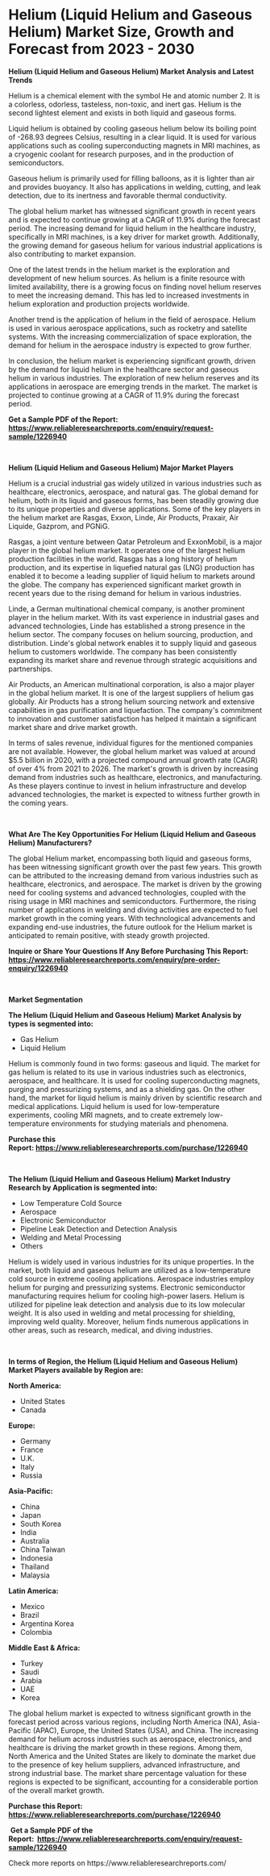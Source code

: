 <p><h1>Helium (Liquid Helium and Gaseous Helium) Market Size, Growth and Forecast from 2023 - 2030</h1></p><p><strong>Helium (Liquid Helium and Gaseous Helium) Market Analysis and Latest Trends</strong></p>
<p><p>Helium is a chemical element with the symbol He and atomic number 2. It is a colorless, odorless, tasteless, non-toxic, and inert gas. Helium is the second lightest element and exists in both liquid and gaseous forms. </p><p>Liquid helium is obtained by cooling gaseous helium below its boiling point of -268.93 degrees Celsius, resulting in a clear liquid. It is used for various applications such as cooling superconducting magnets in MRI machines, as a cryogenic coolant for research purposes, and in the production of semiconductors.</p><p>Gaseous helium is primarily used for filling balloons, as it is lighter than air and provides buoyancy. It also has applications in welding, cutting, and leak detection, due to its inertness and favorable thermal conductivity.</p><p>The global helium market has witnessed significant growth in recent years and is expected to continue growing at a CAGR of 11.9% during the forecast period. The increasing demand for liquid helium in the healthcare industry, specifically in MRI machines, is a key driver for market growth. Additionally, the growing demand for gaseous helium for various industrial applications is also contributing to market expansion.</p><p>One of the latest trends in the helium market is the exploration and development of new helium sources. As helium is a finite resource with limited availability, there is a growing focus on finding novel helium reserves to meet the increasing demand. This has led to increased investments in helium exploration and production projects worldwide.</p><p>Another trend is the application of helium in the field of aerospace. Helium is used in various aerospace applications, such as rocketry and satellite systems. With the increasing commercialization of space exploration, the demand for helium in the aerospace industry is expected to grow further.</p><p>In conclusion, the helium market is experiencing significant growth, driven by the demand for liquid helium in the healthcare sector and gaseous helium in various industries. The exploration of new helium reserves and its applications in aerospace are emerging trends in the market. The market is projected to continue growing at a CAGR of 11.9% during the forecast period.</p></p>
<p><strong>Get a Sample PDF of the Report:&nbsp; <a href="https://www.reliableresearchreports.com/enquiry/request-sample/1226940">https://www.reliableresearchreports.com/enquiry/request-sample/1226940</a></strong></p>
<p>&nbsp;</p>
<p><strong>Helium (Liquid Helium and Gaseous Helium) Major Market Players</strong></p>
<p><p>Helium is a crucial industrial gas widely utilized in various industries such as healthcare, electronics, aerospace, and natural gas. The global demand for helium, both in its liquid and gaseous forms, has been steadily growing due to its unique properties and diverse applications. Some of the key players in the helium market are Rasgas, Exxon, Linde, Air Products, Praxair, Air Liquide, Gazprom, and PGNiG.</p><p>Rasgas, a joint venture between Qatar Petroleum and ExxonMobil, is a major player in the global helium market. It operates one of the largest helium production facilities in the world. Rasgas has a long history of helium production, and its expertise in liquefied natural gas (LNG) production has enabled it to become a leading supplier of liquid helium to markets around the globe. The company has experienced significant market growth in recent years due to the rising demand for helium in various industries.</p><p>Linde, a German multinational chemical company, is another prominent player in the helium market. With its vast experience in industrial gases and advanced technologies, Linde has established a strong presence in the helium sector. The company focuses on helium sourcing, production, and distribution. Linde's global network enables it to supply liquid and gaseous helium to customers worldwide. The company has been consistently expanding its market share and revenue through strategic acquisitions and partnerships.</p><p>Air Products, an American multinational corporation, is also a major player in the global helium market. It is one of the largest suppliers of helium gas globally. Air Products has a strong helium sourcing network and extensive capabilities in gas purification and liquefaction. The company's commitment to innovation and customer satisfaction has helped it maintain a significant market share and drive market growth.</p><p>In terms of sales revenue, individual figures for the mentioned companies are not available. However, the global helium market was valued at around $5.5 billion in 2020, with a projected compound annual growth rate (CAGR) of over 4% from 2021 to 2026. The market's growth is driven by increasing demand from industries such as healthcare, electronics, and manufacturing. As these players continue to invest in helium infrastructure and develop advanced technologies, the market is expected to witness further growth in the coming years.</p></p>
<p>&nbsp;</p>
<p><strong>What Are The Key Opportunities For Helium (Liquid Helium and Gaseous Helium) Manufacturers?</strong></p>
<p><p>The global Helium market, encompassing both liquid and gaseous forms, has been witnessing significant growth over the past few years. This growth can be attributed to the increasing demand from various industries such as healthcare, electronics, and aerospace. The market is driven by the growing need for cooling systems and advanced technologies, coupled with the rising usage in MRI machines and semiconductors. Furthermore, the rising number of applications in welding and diving activities are expected to fuel market growth in the coming years. With technological advancements and expanding end-use industries, the future outlook for the Helium market is anticipated to remain positive, with steady growth projected.</p></p>
<p><strong>Inquire or Share Your Questions If Any Before Purchasing This Report: <a href="https://www.reliableresearchreports.com/enquiry/pre-order-enquiry/1226940">https://www.reliableresearchreports.com/enquiry/pre-order-enquiry/1226940</a></strong></p>
<p>&nbsp;</p>
<p><strong>Market Segmentation</strong></p>
<p><strong>The Helium (Liquid Helium and Gaseous Helium) Market Analysis by types is segmented into:</strong></p>
<p><ul><li>Gas Helium</li><li>Liquid Helium</li></ul></p>
<p><p>Helium is commonly found in two forms: gaseous and liquid. The market for gas helium is related to its use in various industries such as electronics, aerospace, and healthcare. It is used for cooling superconducting magnets, purging and pressurizing systems, and as a shielding gas. On the other hand, the market for liquid helium is mainly driven by scientific research and medical applications. Liquid helium is used for low-temperature experiments, cooling MRI magnets, and to create extremely low-temperature environments for studying materials and phenomena.</p></p>
<p><strong>Purchase this Report:&nbsp;<a href="https://www.reliableresearchreports.com/purchase/1226940">https://www.reliableresearchreports.com/purchase/1226940</a></strong></p>
<p>&nbsp;</p>
<p><strong>The Helium (Liquid Helium and Gaseous Helium) Market Industry Research by Application is segmented into:</strong></p>
<p><ul><li>Low Temperature Cold Source</li><li>Aerospace</li><li>Electronic Semiconductor</li><li>Pipeline Leak Detection and Detection Analysis</li><li>Welding and Metal Processing</li><li>Others</li></ul></p>
<p><p>Helium is widely used in various industries for its unique properties. In the market, both liquid and gaseous helium are utilized as a low-temperature cold source in extreme cooling applications. Aerospace industries employ helium for purging and pressurizing systems. Electronic semiconductor manufacturing requires helium for cooling high-power lasers. Helium is utilized for pipeline leak detection and analysis due to its low molecular weight. It is also used in welding and metal processing for shielding, improving weld quality. Moreover, helium finds numerous applications in other areas, such as research, medical, and diving industries.</p></p>
<p>&nbsp;</p>
<p><strong>In terms of Region, the Helium (Liquid Helium and Gaseous Helium) Market Players available by Region are:</strong></p>
<p>
    <p> <strong> North America: </strong>
        <ul>
            <li>United States</li>
            <li>Canada</li>
        </ul>
        </p> 
    <p> <strong> Europe: </strong>
        <ul>
            <li>Germany</li>
            <li>France</li>
            <li>U.K.</li>
            <li>Italy</li>
            <li>Russia</li>
        </ul>
        </p> 
    <p> <strong> Asia-Pacific: </strong>
        <ul>
            <li>China</li>
            <li>Japan</li>
            <li>South Korea</li>
            <li>India</li>
            <li>Australia</li>
            <li>China Taiwan</li>
            <li>Indonesia</li>
            <li>Thailand</li>
            <li>Malaysia</li>
        </ul>
        </p> 
    <p> <strong> Latin America: </strong>
        <ul>
            <li>Mexico</li>
            <li>Brazil</li>
            <li>Argentina Korea</li>
            <li>Colombia</li>
        </ul>
        </p> 
    <p> <strong> Middle East & Africa: </strong>
        <ul>
            <li>Turkey</li>
            <li>Saudi</li>
            <li>Arabia</li>
            <li>UAE</li>
            <li>Korea</li>
        </ul>
    </p>
    </p>
<p><p>The global helium market is expected to witness significant growth in the forecast period across various regions, including North America (NA), Asia-Pacific (APAC), Europe, the United States (USA), and China. The increasing demand for helium across industries such as aerospace, electronics, and healthcare is driving the market growth in these regions. Among them, North America and the United States are likely to dominate the market due to the presence of key helium suppliers, advanced infrastructure, and strong industrial base. The market share percentage valuation for these regions is expected to be significant, accounting for a considerable portion of the overall market growth.</p></p>
<p><strong>Purchase this Report: <a href="https://www.reliableresearchreports.com/purchase/1226940">https://www.reliableresearchreports.com/purchase/1226940</a></strong></p>
<p>&nbsp;<strong>Get a Sample PDF of the Report:&nbsp;&nbsp;<a href="https://www.reliableresearchreports.com/enquiry/request-sample/1226940">https://www.reliableresearchreports.com/enquiry/request-sample/1226940</a></strong></p>
<p><strong></strong></p>
<p>Check more reports on https://www.reliableresearchreports.com/</p>